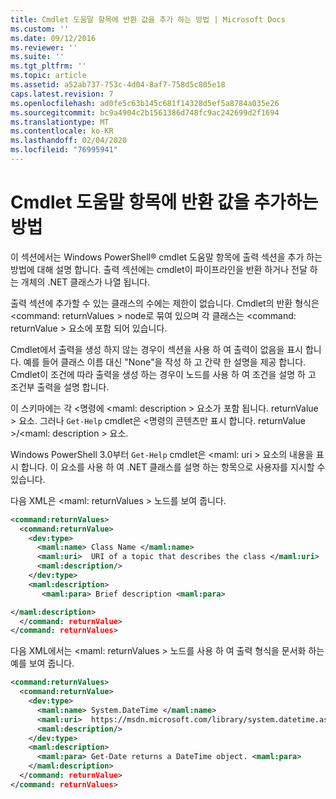 ```yaml
---
title: Cmdlet 도움말 항목에 반환 값을 추가 하는 방법 | Microsoft Docs
ms.custom: ''
ms.date: 09/12/2016
ms.reviewer: ''
ms.suite: ''
ms.tgt_pltfrm: ''
ms.topic: article
ms.assetid: a52ab737-753c-4d04-8af7-758d5c805e18
caps.latest.revision: 7
ms.openlocfilehash: ad0fe5c63b145c681f14328d5ef5a8784a035e26
ms.sourcegitcommit: bc9a4904c2b1561386d748fc9ac242699d2f1694
ms.translationtype: MT
ms.contentlocale: ko-KR
ms.lasthandoff: 02/04/2020
ms.locfileid: "76995941"
---
```

# <a name="how-to-add-return-values-to-a-cmdlet-help-topic"></a>Cmdlet 도움말 항목에 반환 값을 추가하는 방법

이 섹션에서는 Windows PowerShell® cmdlet 도움말 항목에 출력 섹션을 추가 하는 방법에 대해 설명 합니다. 출력 섹션에는 cmdlet이 파이프라인을 반환 하거나 전달 하는 개체의 .NET 클래스가 나열 됩니다.

출력 섹션에 추가할 수 있는 클래스의 수에는 제한이 없습니다. Cmdlet의 반환 형식은 \<command: returnValues > node로 묶여 있으며 각 클래스는 \<command: returnValue > 요소에 포함 되어 있습니다.

Cmdlet에서 출력을 생성 하지 않는 경우이 섹션을 사용 하 여 출력이 없음을 표시 합니다. 예를 들어 클래스 이름 대신 "None"을 작성 하 고 간략 한 설명을 제공 합니다. Cmdlet이 조건에 따라 출력을 생성 하는 경우이 노드를 사용 하 여 조건을 설명 하 고 조건부 출력을 설명 합니다.

이 스키마에는 각 \<명령에 \<maml: description > 요소가 포함 됩니다. returnValue > 요소. 그러나 `Get-Help` cmdlet은 \<명령의 콘텐츠만 표시 합니다. returnValue >/\<maml: description > 요소.

Windows PowerShell 3.0부터 `Get-Help` cmdlet은 \<maml: uri > 요소의 내용을 표시 합니다. 이 요소를 사용 하 여 .NET 클래스를 설명 하는 항목으로 사용자를 지시할 수 있습니다.

다음 XML은 \<maml: returnValues > 노드를 보여 줍니다.

```xml
<command:returnValues>
  <command:returnValue>
    <dev:type>
      <maml:name> Class Name </maml:name>
      <maml:uri>  URI of a topic that describes the class </maml:uri>
      <maml:description/>
    </dev:type>
    <maml:description>
       <maml:para> Brief description <maml:para>

</maml:description>
  </command: returnValue>
</command: returnValues>
```

다음 XML에서는 \<maml: returnValues > 노드를 사용 하 여 출력 형식을 문서화 하는 예를 보여 줍니다.

```xml
<command:returnValues>
  <command:returnValue>
    <dev:type>
      <maml:name> System.DateTime </maml:name>
      <maml:uri>  https://msdn.microsoft.com/library/system.datetime.aspx </maml:uri>
      <maml:description/>
    </dev:type>
    <maml:description>
      <maml:para> Get-Date returns a DateTime object. <maml:para>
    </maml:description>
  </command: returnValue>
</command: returnValues>
```



